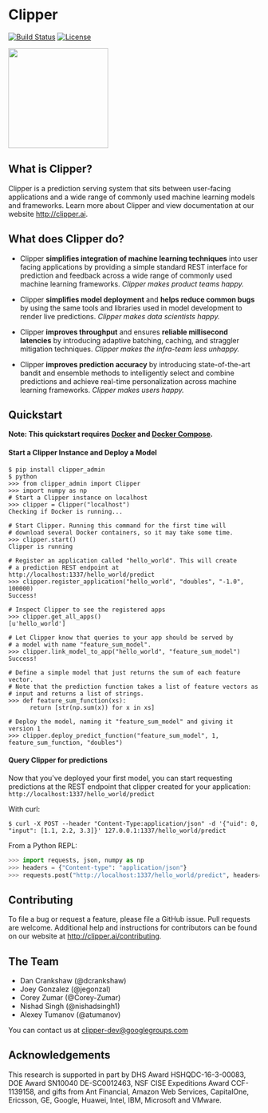 # Clipper

[![Build Status](https://amplab.cs.berkeley.edu/jenkins/buildStatus/icon?job=Clipper)](https://amplab.cs.berkeley.edu/jenkins/job/Clipper/) [![License](https://img.shields.io/badge/License-Apache%202.0-blue.svg)](https://opensource.org/licenses/Apache-2.0)


<img src="images/clipper-logo.png" width="200">


## What is Clipper?

Clipper is a prediction serving system that sits between user-facing applications and a wide range of commonly used machine learning models and frameworks. Learn more about Clipper and view documentation at our website <http://clipper.ai>.

## What does Clipper do?

* Clipper **simplifies integration of machine learning techniques** into user facing applications by providing a simple standard REST interface for prediction and feedback across a wide range of commonly used machine learning frameworks.  *Clipper makes product teams happy.*


* Clipper **simplifies model deployment** and **helps reduce common bugs** by using the same tools and libraries used in model development to render live predictions.  *Clipper makes data scientists happy.*



* Clipper **improves throughput** and ensures **reliable millisecond latencies** by introducing adaptive batching, caching, and straggler mitigation techniques.  *Clipper makes the infra-team less unhappy.*

* Clipper **improves prediction accuracy** by introducing state-of-the-art bandit and ensemble methods to intelligently select and combine predictions and achieve real-time personalization across machine learning frameworks.  *Clipper makes users happy.*


## Quickstart


**Note: This quickstart requires [Docker](https://www.docker.com/) and [Docker Compose](https://docs.docker.com/compose/).**


#### Start a Clipper Instance and Deploy a Model

```
$ pip install clipper_admin
$ python
>>> from clipper_admin import Clipper
>>> import numpy as np
# Start a Clipper instance on localhost
>>> clipper = Clipper("localhost")
Checking if Docker is running...

# Start Clipper. Running this command for the first time will
# download several Docker containers, so it may take some time.
>>> clipper.start()
Clipper is running

# Register an application called "hello_world". This will create
# a prediction REST endpoint at http://localhost:1337/hello_world/predict
>>> clipper.register_application("hello_world", "doubles", "-1.0", 100000)
Success!

# Inspect Clipper to see the registered apps
>>> clipper.get_all_apps()
[u'hello_world']

# Let Clipper know that queries to your app should be served by
# a model with name "feature_sum_model".
>>> clipper.link_model_to_app("hello_world", "feature_sum_model")
Success!

# Define a simple model that just returns the sum of each feature vector.
# Note that the prediction function takes a list of feature vectors as
# input and returns a list of strings.
>>> def feature_sum_function(xs):
      return [str(np.sum(x)) for x in xs]

# Deploy the model, naming it "feature_sum_model" and giving it version 1
>>> clipper.deploy_predict_function("feature_sum_model", 1, feature_sum_function, "doubles")

```

#### Query Clipper for predictions


Now that you've deployed your first model, you can start requesting predictions at the
REST endpoint that clipper created for your application:
`http://localhost:1337/hello_world/predict`

With curl:


```console
$ curl -X POST --header "Content-Type:application/json" -d '{"uid": 0, "input": [1.1, 2.2, 3.3]}' 127.0.0.1:1337/hello_world/predict
```

From a Python REPL:

```py
>>> import requests, json, numpy as np
>>> headers = {"Content-type": "application/json"}
>>> requests.post("http://localhost:1337/hello_world/predict", headers=headers, data=json.dumps({"uid": 0, "input": list(np.random.random(10))})).json()
```


## Contributing

To file a bug or request a feature, please file a GitHub issue. Pull requests are welcome. Additional help and instructions
for contributors can be found on our website at <http://clipper.ai/contributing>.

## The Team

+ Dan Crankshaw (@dcrankshaw)
+ Joey Gonzalez (@jegonzal)
+ Corey Zumar (@Corey-Zumar)
+ Nishad Singh (@nishadsingh1)
+ Alexey Tumanov (@atumanov)

You can contact us at <clipper-dev@googlegroups.com>

## Acknowledgements

This research is supported in part by DHS Award HSHQDC-16-3-00083, DOE Award SN10040 DE-SC0012463, NSF CISE Expeditions Award CCF-1139158, and gifts from Ant Financial, Amazon Web Services, CapitalOne, Ericsson, GE, Google, Huawei, Intel, IBM, Microsoft and VMware.
